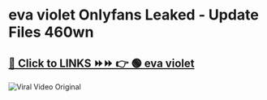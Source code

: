 
 # eva violet Onlyfans Leaked - Update Files 460wn

## <h2><a href="https://clipsfans.com/eva_violet&ref=git">🔗 Click to LINKS ⏩⏩ 👉 🟢 eva violet </a></h2>

<a href="https://clipsfans.com/eva_violet&ref=git" rel="nofollow" data-target="animated-image.originalLink"><img src="https://i.ibb.co.com/xMMVF88/686577567.gif" alt="Viral Video Original" style="max-width: 100%; display: inline-block;" data-target="animated-image.originalImage"></a>

